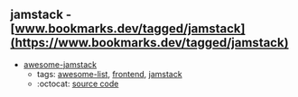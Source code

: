 jamstack - [www.bookmarks.dev/tagged/jamstack](https://www.bookmarks.dev/tagged/jamstack)
---
* [awesome-jamstack](https://github.com/automata/awesome-jamstack#readme)
    * tags: [awesome-list](../tagged/awesome-list.md), [frontend](../tagged/frontend.md), [jamstack](../tagged/jamstack.md)
    * :octocat: [source code](https://github.com/automata/awesome-jamstack#readme)
